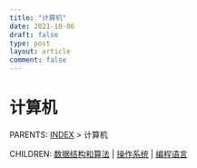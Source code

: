 ```yaml
---
title: "计算机"
date: 2021-10-06
draft: false
type: post
layout: article
comment: false
---
```


# 计算机

PARENTS: [INDEX](/gknows/wiki) > 计算机

CHILDREN: [数据结构和算法](/gknows/数据结构和算法) | [操作系统](/gknows/操作系统) | [编程语言](/gknows/编程语言)
